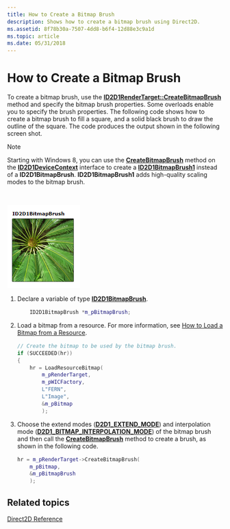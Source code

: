 ```yaml
---
title: How to Create a Bitmap Brush
description: Shows how to create a bitmap brush using Direct2D.
ms.assetid: 8f78b30a-7507-4dd8-b6f4-12d88e3c9a1d
ms.topic: article
ms.date: 05/31/2018
---
```


# How to Create a Bitmap Brush

To create a bitmap brush, use the [**ID2D1RenderTarget::CreateBitmapBrush**](id2d1rendertarget-createbitmapbrush.md) method and specify the bitmap brush properties. Some overloads enable you to specify the brush properties. The following code shows how to create a bitmap brush to fill a square, and a solid black brush to draw the outline of the square. The code produces the output shown in the following screen shot.

> [!Note]  
> Starting with Windows 8, you can use the [**CreateBitmapBrush**](https://msdn.microsoft.com/library/Hh847970(v=VS.85).aspx) method on the [**ID2D1DeviceContext**](https://msdn.microsoft.com/library/Hh404479(v=VS.85).aspx) interface to create a [**ID2D1BitmapBrush1**](https://msdn.microsoft.com/library/hh871447(v=VS.85).aspx) instead of a **ID2D1BitmapBrush**. **ID2D1BitmapBrush1** adds high-quality scaling modes to the bitmap brush.

 

![screen shot of a square filled with a plant bitmap](images/brushes-ovw-bitmap.png)

1.  Declare a variable of type [**ID2D1BitmapBrush**](https://msdn.microsoft.com/library/Dd371122(v=VS.85).aspx).
    ```C++
        ID2D1BitmapBrush *m_pBitmapBrush;
    ```

    

2.  Load a bitmap from a resource. For more information, see [How to Load a Bitmap from a Resource](how-to-load-a-bitmap-from-a-resource.md).
    ```C++
    // Create the bitmap to be used by the bitmap brush.
    if (SUCCEEDED(hr))
    {
        hr = LoadResourceBitmap(
            m_pRenderTarget,
            m_pWICFactory,
            L"FERN",
            L"Image",
            &m_pBitmap
            );
    ```

    

3.  Choose the extend modes ([**D2D1\_EXTEND\_MODE**](/windows/desktop/api/d2d1/ne-d2d1-d2d1_extend_mode)) and interpolation mode ([**D2D1\_BITMAP\_INTERPOLATION\_MODE**](/windows/desktop/api/d2d1/ne-d2d1-d2d1_bitmap_interpolation_mode)) of the bitmap brush and then call the [**CreateBitmapBrush**](id2d1rendertarget-createbitmapbrush.md) method to create a brush, as shown in the following code.
    ```C++
    hr = m_pRenderTarget->CreateBitmapBrush(
        m_pBitmap,
        &m_pBitmapBrush
        );
    ```

    

## Related topics

<dl> <dt>

[Direct2D Reference](reference.md)
</dt> </dl>

 

 




